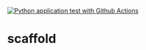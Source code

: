 [![Python application test with Github Actions](https://github.com/JoseAnthGarcia/scaffold/actions/workflows/main.yml/badge.svg)](https://github.com/JoseAnthGarcia/scaffold/actions/workflows/main.yml)

# scaffold
